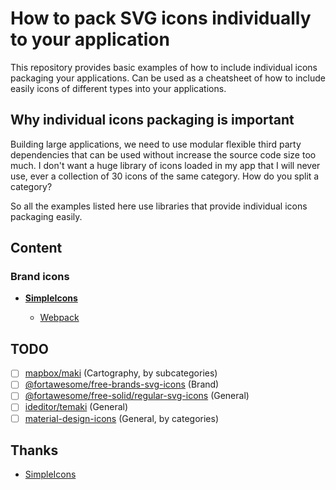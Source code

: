 # How to pack SVG icons individually to your application

This repository provides basic examples of how to include individual icons packaging your applications. Can be used as a cheatsheet of how to include easily icons of different types into your applications.

## Why individual icons packaging is important
Building large applications, we need to use modular flexible third party dependencies that can be used without increase the source code size too much. I don't want a huge library of icons loaded in my app that I will never use, ever a collection of 30 icons of the same category. How do you split a category?  

So all the examples listed here use libraries that provide individual icons packaging easily.


## Content

### Brand icons

- **[SimpleIcons](https://github.com/simple-icons/simple-icons)**

    - [Webpack](https://mondeja.github.io/indicon-pack-howto/examples/webpack/simpleicons/)

## TODO
- [ ] [mapbox/maki](https://github.com/mapbox/maki) (Cartography, by subcategories)
- [ ] [@fortawesome/free-brands-svg-icons](https://fontawesome.com/how-to-use/with-the-api/setup/importing-icons) (Brand)
- [ ] [@fortawesome/free-solid/regular-svg-icons](https://fontawesome.com/how-to-use/with-the-api/setup/importing-icons) (General)
- [ ] [ideditor/temaki](https://github.com/ideditor/temaki) (General)
- [ ] [material-design-icons](https://www.npmjs.com/package/material-design-icons) (General, by categories)

## Thanks
- [SimpleIcons](https://github.com/simple-icons/simple-icons)
